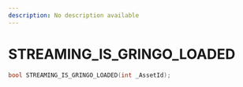 ```yaml
---
description: No description available 
---
```


# STREAMING_IS_GRINGO_LOADED

```cpp
bool STREAMING_IS_GRINGO_LOADED(int _AssetId);
```